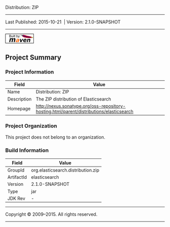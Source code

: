 Distribution: ZIP

------------------------------------------------------------------------

<span id="publishDate">Last Published: 2015-10-21</span>  | <span id="projectVersion">Version: 2.1.0-SNAPSHOT</span>

------------------------------------------------------------------------

[![Built by Maven](./images/logos/maven-feather.png)](http://maven.apache.org/ "Built by Maven")

Project Summary
---------------

### Project Information

| Field       | Value                                                                                      |
|-------------|--------------------------------------------------------------------------------------------|
| Name        | Distribution: ZIP                                                                          |
| Description | The ZIP distribution of Elasticsearch                                                      |
| Homepage    | <http://nexus.sonatype.org/oss-repository-hosting.html/parent/distributions/elasticsearch> |

### Project Organization

This project does not belong to an organization.

### Build Information

| Field      | Value                              |
|------------|------------------------------------|
| GroupId    | org.elasticsearch.distribution.zip |
| ArtifactId | elasticsearch                      |
| Version    | 2.1.0-SNAPSHOT                     |
| Type       | jar                                |
| JDK Rev    | -                                  |

------------------------------------------------------------------------

Copyright © 2009–2015. All rights reserved.

------------------------------------------------------------------------


